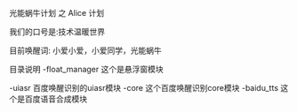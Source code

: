 光能蜗牛计划
之
Alice 计划

我们的口号是:技术温暖世界

目前唤醒词:
小爱小爱，小爱同学，光能蜗牛

目录说明
-float_manager 这个是悬浮窗模块

-uiasr 百度唤醒识别的uiasr模块
-core  这个百度唤醒识别core模块
-baidu_tts 这个是百度语音合成模块

